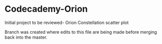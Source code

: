 # Codecademy-Orion
Initial project to be reviewed- Orion Constellation scatter plot

Branch was created where edits to this file are being made before merging back into the master.
